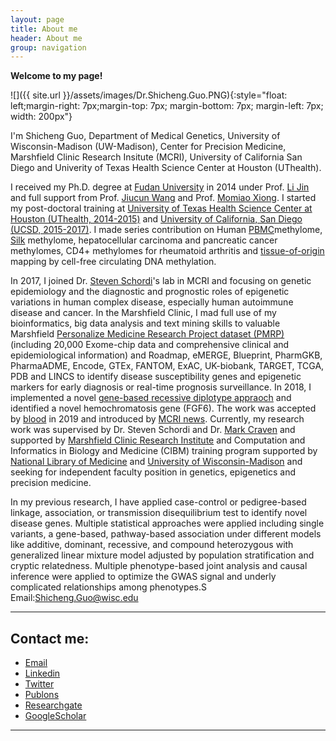 ```yaml
---
layout: page
title: About me
header: About me
group: navigation
---
```


**Welcome to my page!**

![]({{ site.url }}/assets/images/Dr.Shicheng.Guo.PNG){:style="float: left;margin-right: 7px;margin-top: 7px; margin-bottom: 7px; margin-left: 7px; width: 200px"}

I'm Shicheng Guo, Department of Medical Genetics, University of Wisconsin-Madison (UW-Madison), Center for Precision Medicine, Marshfield Clinic Research Insitute (MCRI), University of California San Diego and Univerity of Texas Health Science Center at Houston (UThealth). 

I received my Ph.D. degree at [Fudan University](https://en.wikipedia.org/wiki/Fudan_University) in 2014 under Prof. [Li Jin](https://en.wikipedia.org/wiki/Jin_Li) and full support from Prof. [Jiucun Wang](http://hupi.fudan.edu.cn/en/people/jiucunwang) and Prof. [Momiao Xiong](https://sph.uth.edu/research/centers/hgc/xiong/). I started my post-doctoral training at [University of Texas Health Science Center at Houston (UThealth, 2014-2015)](https://en.wikipedia.org/wiki/University_of_Texas_Health_Science_Center_at_Houston) and [University of California, San Diego (UCSD, 2015-2017)](https://en.wikipedia.org/wiki/University_of_California,_San_Diego). I made series contribution on Human [PBMC](https://journals.plos.org/plosbiology/article?id=10.1371/journal.pbio.1000533)methylome, [Silk](https://www.nature.com/articles/nbt.1626) methylome, hepatocellular carcinoma and pancreatic cancer methylomes, CD4+ methylomes for rheumatoid arthritis and [tissue-of-origin](https://www.nature.com/articles/ng.3805) mapping by cell-free circulating DNA methylation.

In 2017, I joined Dr. [Steven Schordi](https://www.marshfieldresearch.org/profiles/1091)'s lab in MCRI and focusing on genetic epidemiology and the diagnostic and prognostic roles of epigenetic variations in human complex disease, especially human autoimmune disease and cancer. In the Marshfield Clinic, I mad full use of my bioinformatics, big data analysis and text mining skills to valuable Marshfield [Personalize Medicine Research Project dataset (PMRP)](https://www.marshfieldresearch.org/cpmr/pmrp) (including 20,000 Exome-chip data and comprehensive clinical and epidemiological information) and Roadmap, eMERGE, Blueprint, PharmGKB, PharmaADME, Encode, GTEx, FANTOM, ExAC, UK-biobank, TARGET, TCGA, PDB and LINCS to identify disease susceptibility genes and epigenetic markers for early diagnosis or real-time prognosis surveillance. In 2018, I implemented a novel [gene-based recessive diplotype appraoch](https://github.com/Shicheng-Guo/marshfield/tree/master/2ALOF) and identified a novel hemochromatosis gene (FGF6). The work was accepted by [blood](http://www.bloodjournal.org/content/133/17/1888.abstract?sso-checked=true) in 2019 and introduced by [MCRI news](https://www.marshfieldresearch.org/News/researchers-use-novel-gene-mapping-approach-to-find-new-iron-metabolism-gene). Currently, my research work was supervised by Dr. Steven Schordi and Dr. [Mark Craven](https://www.biostat.wisc.edu/~craven/) and supported by [Marshfield Clinic Research Institute](https://www.marshfieldresearch.org/cpmr) and Computation and Informatics in Biology and Medicine (CIBM) training program supported by [National Library of Medicine](https://www.nlm.nih.gov/) and [University of Wisconsin-Madison](http://www.cibm.wisc.edu/) and seeking for independent faculty position in genetics, epigenetics and precision medicine.

In my previous research, I have applied case-control or pedigree-based linkage, association, or transmission disequilibrium test to identify novel disease genes. Multiple statistical approaches were applied including single variants, a gene-based, pathway-based association under different models like additive, dominant, recessive, and compound heterozygous with generalized linear mixture model adjusted by population stratification and cryptic relatedness. Multiple phenotype-based joint analysis and causal inference were applied to optimize the GWAS signal and underly complicated relationships among phenotypes.S
Email:[Shicheng.Guo@wisc.edu](mailto:Shicheng.Guo@wisc.edu)

---
## Contact me:
- [Email](mailto:Shihcheng.Guo@gmail.com)
- [Linkedin](https://www.linkedin.com/in/shicheng-guo-b5724925)
- [Twitter](https://twitter.com/ShichengGuo)
- [Publons](https://publons.com/dashboard/records/review/)
- [Researchgate](https://www.researchgate.net/profile/Shicheng_Guo)
- [GoogleScholar](https://scholar.google.com/citations?user=BixB4TsAAAAJ&hl=en)

-----
